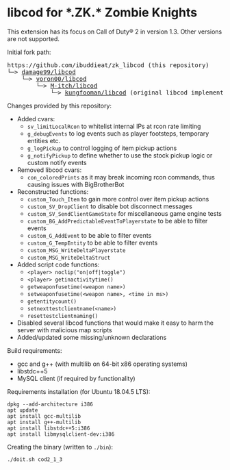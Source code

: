 # libcod for \*.ZK.\* Zombie Knights

This extension has its focus on Call of Duty&reg; 2 in version 1.3. Other versions are not supported.

Initial fork path:

<pre>
https://github.com/ibuddieat/zk_libcod (this repository)
└─> <a href="https://github.com/damage99/libcod">damage99/libcod</a>
    └─> <a href="https://github.com/voron00/libcod">voron00/libcod</a>
        └─> <a href="https://github.com/M-itch/libcod">M-itch/libcod</a>
            └─> <a href="https://github.com/kungfooman/libcod">kungfooman/libcod</a> (original libcod implementation)
</pre>

Changes provided by this repository:
- Added cvars:
  * `sv_limitLocalRcon` to whitelist internal IPs at rcon rate limiting
  * `g_debugEvents` to log events such as player footsteps, temporary entities etc.
  * `g_logPickup` to control logging of item pickup actions
  * `g_notifyPickup` to define whether to use the stock pickup logic or custom notify events
- Removed libcod cvars:
  * `con_coloredPrints` as it may break incoming rcon commands, thus causing issues with BigBrotherBot
- Reconstructed functions:
  * `custom_Touch_Item` to gain more control over item pickup actions
  * `custom_SV_DropClient` to disable bot disconnect messages
  * `custom_SV_SendClientGameState` for miscellaneous game engine tests
  * `custom_BG_AddPredictableEventToPlayerstate` to be able to filter events
  * `custom_G_AddEvent` to be able to filter events
  * `custom_G_TempEntity` to be able to filter events
  * `custom_MSG_WriteDeltaPlayerstate`
  * `custom_MSG_WriteDeltaStruct`
- Added script code functions:
  * `<player> noclip("on|off|toggle")`
  * `<player> getinactivitytime()`
  * `getweaponfusetime(<weapon name>)`
  * `setweaponfusetime(<weapon name>, <time in ms>)`
  * `getentitycount()`
  * `setnexttestclientname(<name>)`
  * `resettestclientnaming()`
- Disabled several libcod functions that would make it easy to harm the server with malicious map scripts
- Added/updated some missing/unknown declarations

Build requirements:
- gcc and g++ (with multilib on 64-bit x86 operating systems)
- libstdc++5
- MySQL client (if required by functionality)

Requirements installation (for Ubuntu 18.04.5 LTS):
```
dpkg --add-architecture i386
apt update
apt install gcc-multilib
apt install g++-multilib
apt install libstdc++5:i386
apt install libmysqlclient-dev:i386
```

Creating the binary (written to `./bin`):
```
./doit.sh cod2_1_3
```

